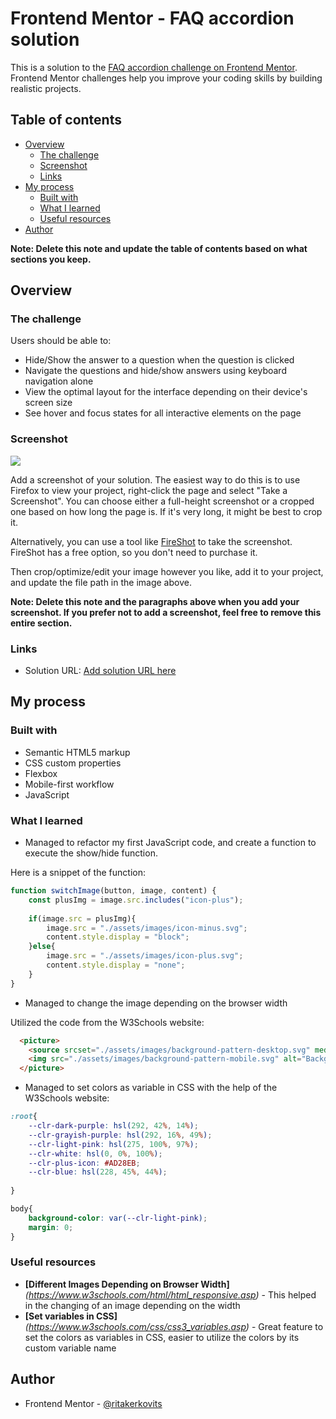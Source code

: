 # Frontend Mentor - FAQ accordion solution

This is a solution to the [FAQ accordion challenge on Frontend Mentor](https://www.frontendmentor.io/challenges/faq-accordion-wyfFdeBwBz). Frontend Mentor challenges help you improve your coding skills by building realistic projects. 

## Table of contents

- [Overview](#overview)
  - [The challenge](#the-challenge)
  - [Screenshot](#screenshot)
  - [Links](#links)
- [My process](#my-process)
  - [Built with](#built-with)
  - [What I learned](#what-i-learned)
  - [Useful resources](#useful-resources)
- [Author](#author)

**Note: Delete this note and update the table of contents based on what sections you keep.**

## Overview

### The challenge

Users should be able to:

- Hide/Show the answer to a question when the question is clicked
- Navigate the questions and hide/show answers using keyboard navigation alone
- View the optimal layout for the interface depending on their device's screen size
- See hover and focus states for all interactive elements on the page

### Screenshot

![](./screenshot.jpg)

Add a screenshot of your solution. The easiest way to do this is to use Firefox to view your project, right-click the page and select "Take a Screenshot". You can choose either a full-height screenshot or a cropped one based on how long the page is. If it's very long, it might be best to crop it.

Alternatively, you can use a tool like [FireShot](https://getfireshot.com/) to take the screenshot. FireShot has a free option, so you don't need to purchase it. 

Then crop/optimize/edit your image however you like, add it to your project, and update the file path in the image above.

**Note: Delete this note and the paragraphs above when you add your screenshot. If you prefer not to add a screenshot, feel free to remove this entire section.**

### Links

- Solution URL: [Add solution URL here](https://your-solution-url.com)

## My process

### Built with

- Semantic HTML5 markup
- CSS custom properties
- Flexbox
- Mobile-first workflow
- JavaScript


### What I learned

- Managed to refactor my first JavaScript code, and create a function to execute the show/hide function.

Here is a snippet of the function:

```js
function switchImage(button, image, content) {
    const plusImg = image.src.includes("icon-plus");
    
    if(image.src = plusImg){
        image.src = "./assets/images/icon-minus.svg";
        content.style.display = "block";
    }else{
        image.src = "./assets/images/icon-plus.svg";
        content.style.display = "none";
    }
}
```

- Managed to change the image depending on the browser width

Utilized the code from the W3Schools website:

```html
  <picture>
    <source srcset="./assets/images/background-pattern-desktop.svg" media="(min-width: 400px)">
    <img src="./assets/images/background-pattern-mobile.svg" alt="Background Pattern" style="max-width: 100%;">
  </picture>
```


- Managed to set colors as variable in CSS with the help of the W3Schools website:
  
```css
:root{
    --clr-dark-purple: hsl(292, 42%, 14%);
    --clr-grayish-purple: hsl(292, 16%, 49%);
    --clr-light-pink: hsl(275, 100%, 97%);
    --clr-white: hsl(0, 0%, 100%);
    --clr-plus-icon: #AD28EB;
    --clr-blue: hsl(228, 45%, 44%);
     
}

body{
    background-color: var(--clr-light-pink);
    margin: 0;
}
```


### Useful resources

- **[Different Images Depending on Browser Width]** _(https://www.w3schools.com/html/html_responsive.asp)_ - This helped in the changing of an image depending on the width
- **[Set variables in CSS]** _(https://www.w3schools.com/css/css3_variables.asp)_ - Great feature to set the colors as variables in CSS, easier to utilize the colors by its custom variable name



## Author

- Frontend Mentor - [@ritakerkovits](https://www.frontendmentor.io/profile/ritakerkovits)


